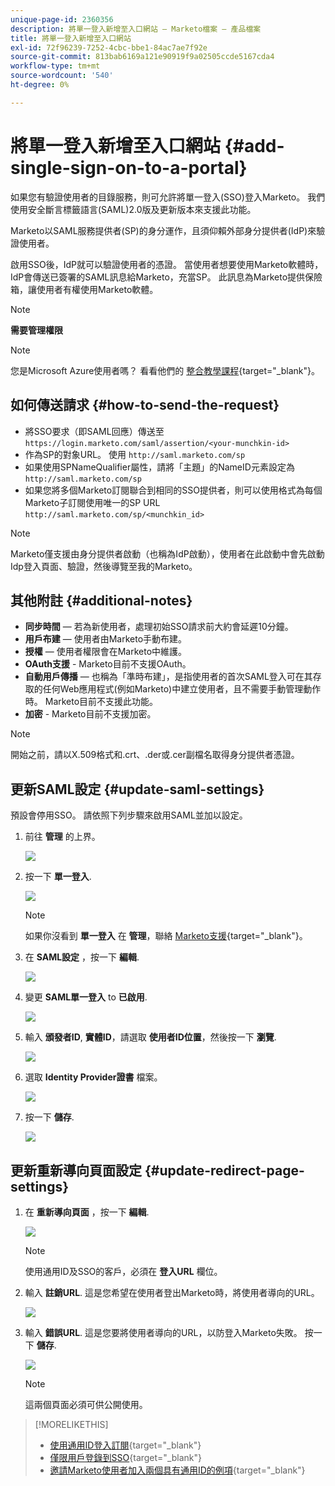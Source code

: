 ```yaml
---
unique-page-id: 2360356
description: 將單一登入新增至入口網站 — Marketo檔案 — 產品檔案
title: 將單一登入新增至入口網站
exl-id: 72f96239-7252-4cbc-bbe1-84ac7ae7f92e
source-git-commit: 813bab6169a121e90919f9a02505ccde5167cda4
workflow-type: tm+mt
source-wordcount: '540'
ht-degree: 0%

---
```


# 將單一登入新增至入口網站 {#add-single-sign-on-to-a-portal}

如果您有驗證使用者的目錄服務，則可允許將單一登入(SSO)登入Marketo。 我們使用安全斷言標籤語言(SAML)2.0版及更新版本來支援此功能。

Marketo以SAML服務提供者(SP)的身分運作，且須仰賴外部身分提供者(IdP)來驗證使用者。

啟用SSO後，IdP就可以驗證使用者的憑證。 當使用者想要使用Marketo軟體時，IdP會傳送已簽署的SAML訊息給Marketo，充當SP。 此訊息為Marketo提供保險箱，讓使用者有權使用Marketo軟體。

>[!NOTE]
>
>**需要管理權限**

>[!NOTE]
>
>您是Microsoft Azure使用者嗎？ 看看他們的 [整合教學課程](https://azure.microsoft.com/en-us/documentation/articles/active-directory-saas-marketo-tutorial/){target=&quot;_blank&quot;}。

## 如何傳送請求 {#how-to-send-the-request}

* 將SSO要求（即SAML回應）傳送至 `https://login.marketo.com/saml/assertion/<your-munchkin-id>`
* 作為SP的對象URL。 使用 `http://saml.marketo.com/sp`
* 如果使用SPNameQualifier屬性，請將「主題」的NameID元素設定為 `http://saml.marketo.com/sp`
* 如果您將多個Marketo訂閱聯合到相同的SSO提供者，則可以使用格式為每個Marketo子訂閱使用唯一的SP URL `http://saml.marketo.com/sp/<munchkin_id>`

>[!NOTE]
>
>Marketo僅支援由身分提供者啟動（也稱為IdP啟動），使用者在此啟動中會先啟動Idp登入頁面、驗證，然後導覽至我的Marketo。

## 其他附註 {#additional-notes}

* **同步時間**  — 若為新使用者，處理初始SSO請求前大約會延遲10分鐘。
* **用戶布建**  — 使用者由Marketo手動布建。
* **授權**  — 使用者權限會在Marketo中維護。
* **OAuth支援** - Marketo目前不支援OAuth。
* **自動用戶傳播**  — 也稱為「準時布建」，是指使用者的首次SAML登入可在其存取的任何Web應用程式(例如Marketo)中建立使用者，且不需要手動管理動作時。 Marketo目前不支援此功能。
* **加密** - Marketo目前不支援加密。

>[!NOTE]
>
>開始之前，請以X.509格式和.crt、.der或.cer副檔名取得身分提供者憑證。

## 更新SAML設定 {#update-saml-settings}

預設會停用SSO。 請依照下列步驟來啟用SAML並加以設定。

1. 前往 **管理** 的上界。

   ![](assets/add-single-sign-on-to-a-portal-1.png)

1. 按一下 **單一登入**.

   ![](assets/add-single-sign-on-to-a-portal-2.png)

   >[!NOTE]
   >
   >如果你沒看到 **單一登入** 在 **管理**，聯絡 [Marketo支援](https://nation.marketo.com/t5/Support/ct-p/Support){target=&quot;_blank&quot;}。

1. 在 **SAML設定** ，按一下 **編輯**.

   ![](assets/add-single-sign-on-to-a-portal-3.png)

1. 變更 **SAML單一登入** to **已啟用**.

   ![](assets/add-single-sign-on-to-a-portal-4.png)

1. 輸入 **頒發者ID**, **實體ID**，請選取 **使用者ID位置**，然後按一下 **瀏覽**.

   ![](assets/add-single-sign-on-to-a-portal-5.png)

1. 選取 **Identity Provider證書** 檔案。

   ![](assets/add-single-sign-on-to-a-portal-6.png)

1. 按一下 **儲存**.

   ![](assets/add-single-sign-on-to-a-portal-7.png)

## 更新重新導向頁面設定 {#update-redirect-page-settings}

1. 在 **重新導向頁面** ，按一下 **編輯**.

   ![](assets/add-single-sign-on-to-a-portal-8.png)

   >[!NOTE]
   >
   >使用通用ID及SSO的客戶，必須在 **登入URL** 欄位。

1. 輸入 **註銷URL**. 這是您希望在使用者登出Marketo時，將使用者導向的URL。

   ![](assets/add-single-sign-on-to-a-portal-9.png)

1. 輸入 **錯誤URL**. 這是您要將使用者導向的URL，以防登入Marketo失敗。 按一下 **儲存**.

   ![](assets/add-single-sign-on-to-a-portal-10.png)

   >[!NOTE]
   >
   >這兩個頁面必須可供公開使用。

>[!MORELIKETHIS]
>
>* [使用通用ID登入訂閱](/help/marketo/product-docs/administration/settings/using-a-universal-id-for-subscription-login.md){target=&quot;_blank&quot;}
>* [僅限用戶登錄到SSO](/help/marketo/product-docs/administration/additional-integrations/restrict-user-login-to-sso-only.md){target=&quot;_blank&quot;}
>* [邀請Marketo使用者加入兩個具有通用ID的例項](https://nation.marketo.com/t5/Knowledgebase/Inviting-Marketo-Users-to-Two-Instances-with-Universal-ID-UID/ta-p/251122){target=&quot;_blank&quot;}

